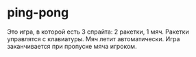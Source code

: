 # ping-pong

Это игра, в которой есть 3 спрайта: 2 ракетки, 1 мяч. Ракетки управлятся с клавиатуры. Мяч летит автоматически. Игра заканчивается при пропуске мяча игроком.
